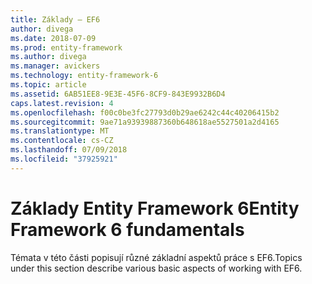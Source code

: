 ```yaml
---
title: Základy – EF6
author: divega
ms.date: 2018-07-09
ms.prod: entity-framework
ms.author: divega
ms.manager: avickers
ms.technology: entity-framework-6
ms.topic: article
ms.assetid: 6AB51EE8-9E3E-45F6-8CF9-843E9932B6D4
caps.latest.revision: 4
ms.openlocfilehash: f00c0be3fc27793d0b29ae6242c44c40206415b2
ms.sourcegitcommit: 9ae71a93939887360b648618ae5527501a2d4165
ms.translationtype: MT
ms.contentlocale: cs-CZ
ms.lasthandoff: 07/09/2018
ms.locfileid: "37925921"
---
```

# <a name="entity-framework-6-fundamentals"></a><span data-ttu-id="2da46-102">Základy Entity Framework 6</span><span class="sxs-lookup"><span data-stu-id="2da46-102">Entity Framework 6 fundamentals</span></span>
<span data-ttu-id="2da46-103">Témata v této části popisují různé základní aspektů práce s EF6.</span><span class="sxs-lookup"><span data-stu-id="2da46-103">Topics under this section describe various basic aspects of working with EF6.</span></span>
